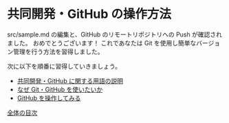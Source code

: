 # 共同開発・GitHub の操作方法

src/sample.md の編集と、GitHub のリモートリポジトリへの Push が確認されました。
おめでとうございます！
これであなたは Git を使用し簡単なバージョン管理を行う方法を習得しました。

次に以下を順番に習得していきましょう。

- [共同開発・GitHub に関する用語の説明](/docs/collab/words.md)
- [なぜ Git・GitHub を使いたいか](/docs/collab/why-use.md)
- [GitHub を操作してみる](/docs/collab/use-github.md)

[全体の目次](/contents.md)
